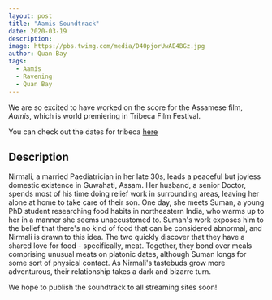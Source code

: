 ```yaml
---
layout: post
title: "Aamis Soundtrack"
date: 2020-03-19
description:
image: https://pbs.twimg.com/media/D40pjorUwAE4BGz.jpg
author: Quan Bay
tags:
  - Aamis
  - Ravening
  - Quan Bay
---
```


We are so excited to have worked on the score for the Assamese film, *Aamis*, which is world premiering in Tribeca Film Festival.

You can check out the dates for tribeca [here](http://www.tribecafilm.com/filmguide/aamis-2019)

## Description

Nirmali, a married Paediatrician in her late 30s, leads a peaceful but joyless domestic existence in Guwahati, Assam. Her husband, a senior Doctor, spends most of his time doing relief work in surrounding areas, leaving her alone at home to take care of their son. One day, she meets Suman, a young PhD student researching food habits in northeastern India, who warms up to her in a manner she seems unaccustomed to. Suman's work exposes him to the belief that there's no kind of food that can be considered abnormal, and Nirmali is drawn to this idea. The two quickly discover that they have a shared love for food - specifically, meat. Together, they bond over meals comprising unusual meats on platonic dates, although Suman longs for some sort of physical contact. As Nirmali's tastebuds grow more adventurous, their relationship takes a dark and bizarre turn.

We hope to publish the soundtrack to all streaming sites soon!